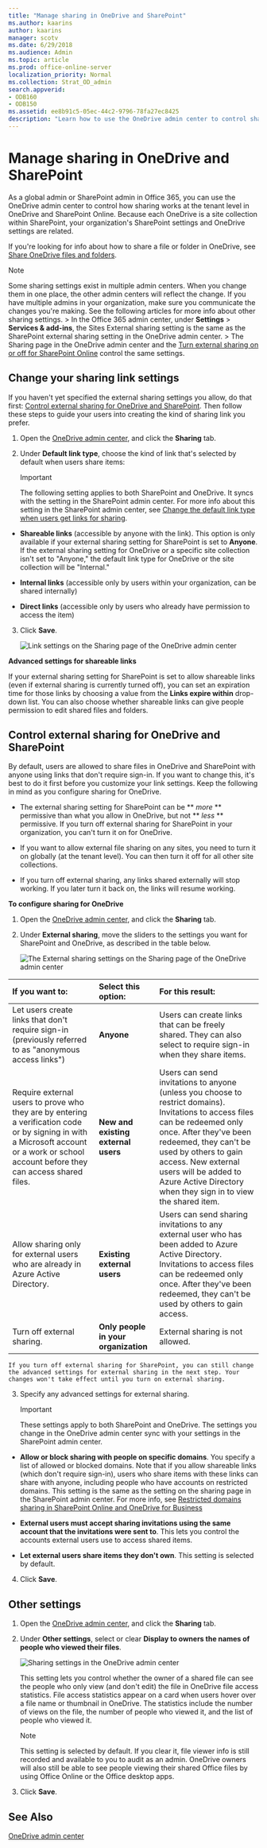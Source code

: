 ```yaml
---
title: "Manage sharing in OneDrive and SharePoint"
ms.author: kaarins
author: kaarins
manager: scotv
ms.date: 6/29/2018
ms.audience: Admin
ms.topic: article
ms.prod: office-online-server
localization_priority: Normal
ms.collection: Strat_OD_admin
search.appverid:
- ODB160
- ODB150
ms.assetid: ee8b91c5-05ec-44c2-9796-78fa27ec8425
description: "Learn how to use the OneDrive admin center to control sharing settings for OneDrive and SharePoint."
---
```


# Manage sharing in OneDrive and SharePoint

As a global admin or SharePoint admin in Office 365, you can use the OneDrive admin center to control how sharing works at the tenant level in OneDrive and SharePoint Online. Because each OneDrive is a site collection within SharePoint, your organization's SharePoint settings and OneDrive settings are related.
  
If you're looking for info about how to share a file or folder in OneDrive, see [Share OneDrive files and folders](https://support.office.com/article/9fcc2f7d-de0c-4cec-93b0-a82024800c07#BKMK_BusinessTab).
  
> [!NOTE]
> Some sharing settings exist in multiple admin centers. When you change them in one place, the other admin centers will reflect the change. If you have multiple admins in your organization, make sure you communicate the changes you're making. See the following articles for more info about other sharing settings. > In the Office 365 admin center, under **Settings** \> **Services &amp; add-ins**, the Sites External sharing setting is the same as the SharePoint external sharing setting in the OneDrive admin center. > The Sharing page in the OneDrive admin center and the [Turn external sharing on or off for SharePoint Online](https://support.office.com/article/6288296a-b6b7-4ea4-b4ed-c297bf833e30#ID0EAABAAA=Tenant_%28global%29) control the same settings. 
  
## Change your sharing link settings
<a name="defaultlink"> </a>

If you haven't yet specified the external sharing settings you allow, do that first: [Control external sharing for OneDrive and SharePoint](manage-sharing.md#externalsharing). Then follow these steps to guide your users into creating the kind of sharing link you prefer.
  
1. Open the [OneDrive admin center](https://admin.onedrive.com/?v=SharingSettings), and click the **Sharing** tab. 
    
2. Under **Default link type**, choose the kind of link that's selected by default when users share items:
    
    > [!IMPORTANT]
    > The following setting applies to both SharePoint and OneDrive. It syncs with the setting in the SharePoint admin center. For more info about this setting in the SharePoint admin center, see [Change the default link type when users get links for sharing](https://support.office.com/article/81b763af-f301-4226-8842-8d13bd07face). 
  
  - **Shareable links** (accessible by anyone with the link). This option is only available if your external sharing setting for SharePoint is set to **Anyone**. If the external sharing setting for OneDrive or a specific site collection isn't set to "Anyone," the default link type for OneDrive or the site collection will be "Internal."
    
  - **Internal links** (accessible only by users within your organization, can be shared internally) 
    
  - **Direct links** (accessible only by users who already have permission to access the item) 
    
3. Click **Save**.
    
    ![Link settings on the Sharing page of the OneDrive admin center](media/773e0df6-17ec-4433-ae50-62b14398317f.png)
  
 **Advanced settings for shareable links**
  
If your external sharing setting for SharePoint is set to allow shareable links (even if external sharing is currently turned off), you can set an expiration time for those links by choosing a value from the **Links expire within** drop-down list. You can also choose whether shareable links can give people permission to edit shared files and folders. 
  
## Control external sharing for OneDrive and SharePoint
<a name="externalsharing"> </a>

By default, users are allowed to share files in OneDrive and SharePoint with anyone using links that don't require sign-in. If you want to change this, it's best to do it first before you customize your link settings. Keep the following in mind as you configure sharing for OneDrive.
  
- The external sharing setting for SharePoint can be ** *more* ** permissive than what you allow in OneDrive, but not ** *less* ** permissive. If you turn off external sharing for SharePoint in your organization, you can't turn it on for OneDrive. 
    
- If you want to allow external file sharing on any sites, you need to turn it on globally (at the tenant level). You can then turn it off for all other site collections.
    
- If you turn off external sharing, any links shared externally will stop working. If you later turn it back on, the links will resume working.
    
 **To configure sharing for OneDrive**
  
1. Open the [OneDrive admin center](https://admin.onedrive.com/?v=SharingSettings), and click the **Sharing** tab. 
    
2. Under **External sharing**, move the sliders to the settings you want for SharePoint and OneDrive, as described in the table below.
    
    ![The External sharing settings on the Sharing page of the OneDrive admin center](media/b7b3215c-3b01-40c2-b9cb-d363228ecacf.png)
  
|**If you want to:**|**Select this option:**|**For this result:**|
|:-----|:-----|:-----|
|Let users create links that don't require sign-in (previously referred to as "anonymous access links")  <br/> |**Anyone** <br/> |Users can create links that can be freely shared. They can also select to require sign-in when they share items.  <br/> |
|Require external users to prove who they are by entering a verification code or by signing in with a Microsoft account or a work or school account before they can access shared files.  <br/> |**New and existing external users** <br/> |Users can send invitations to anyone (unless you choose to restrict domains). Invitations to access files can be redeemed only once. After they've been redeemed, they can't be used by others to gain access. New external users will be added to Azure Active Directory when they sign in to view the shared item.  <br/> |
|Allow sharing only for external users who are already in Azure Active Directory.  <br/> |**Existing external users** <br/> |Users can send sharing invitations to any external user who has been added to Azure Active Directory. Invitations to access files can be redeemed only once. After they've been redeemed, they can't be used by others to gain access.  <br/> |
|Turn off external sharing.  <br/> |**Only people in your organization** <br/> |External sharing is not allowed.  <br/> |
   
    If you turn off external sharing for SharePoint, you can still change the advanced settings for external sharing in the next step. Your changes won't take effect until you turn on external sharing.
    
3. Specify any advanced settings for external sharing.
    
    > [!IMPORTANT]
    > These settings apply to both SharePoint and OneDrive. The settings you change in the OneDrive admin center sync with your settings in the SharePoint admin center. 
  
  - **Allow or block sharing with people on specific domains**. You specify a list of allowed or blocked domains. Note that if you allow shareable links (which don't require sign-in), users who share items with these links can share with anyone, including people who have accounts on restricted domains. This setting is the same as the setting on the sharing page in the SharePoint admin center. For more info, see [Restricted domains sharing in SharePoint Online and OneDrive for Business](https://support.office.com/article/5d7589cd-0997-4a00-a2ba-2320ec49c4e9)
    
  - **External users must accept sharing invitations using the same account that the invitations were sent to**. This lets you control the accounts external users use to access shared items.
    
  - **Let external users share items they don't own**. This setting is selected by default.
    
4. Click **Save**.
    
## Other settings
<a name="showfileviewers"> </a>

1. Open the [OneDrive admin center](https://admin.onedrive.com/?v=SharingSettings), and click the **Sharing** tab. 
    
2. Under **Other settings**, select or clear **Display to owners the names of people who viewed their files**.
    
    ![Sharing settings in the OneDrive admin center](media/97907910-18c6-4c1b-8c1e-9d0d06d13c74.png)
  
    This setting lets you control whether the owner of a shared file can see the people who only view (and don't edit) the file in OneDrive file access statistics. File access statistics appear on a card when users hover over a file name or thumbnail in OneDrive. The statistics include the number of views on the file, the number of people who viewed it, and the list of people who viewed it.
    
    > [!NOTE]
    > This setting is selected by default. If you clear it, file viewer info is still recorded and available to you to audit as an admin. OneDrive owners will also still be able to see people viewing their shared Office files by using Office Online or the Office desktop apps. 
  
3. Click **Save**.
    
## See Also
<a name="showfileviewers"> </a>

[OneDrive admin center](https://support.office.com/article/b5665060-530f-40a3-b34a-9e935169b2e0)
  

